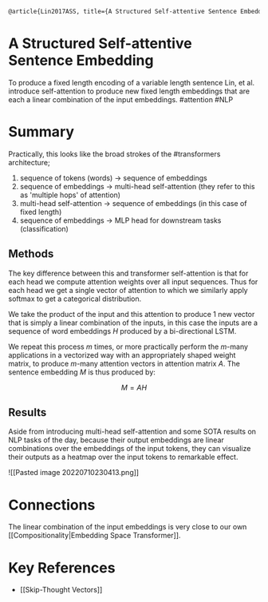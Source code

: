 ```latex
@article{Lin2017ASS, title={A Structured Self-attentive Sentence Embedding}, author={Zhouhan Lin and Minwei Feng and C{\'i}cero Nogueira dos Santos and Mo Yu and Bing Xiang and Bowen Zhou and Yoshua Bengio}, journal={ArXiv}, year={2017}, volume={abs/1703.03130} }
```

# A Structured Self-attentive Sentence Embedding
To produce a fixed length encoding of a variable length sentence Lin, et al. introduce self-attention to produce new fixed length embeddings that are each a linear combination of the input embeddings.
#attention #NLP

# Summary
Practically, this looks like the broad strokes of the #transformers architecture;
1. sequence of tokens (words) -> sequence of embeddings
2. sequence of embeddings -> multi-head self-attention (they refer to this as 'multiple hops' of attention)
3. multi-head self-attention -> sequence of embeddings (in this case of fixed length)
4. sequence of embeddings -> MLP head for downstream tasks (classification)

## Methods
The key difference between this and transformer self-attention is that for each head we compute attention weights over all input sequences. Thus for each head we get a single vector of attention to which we similarly apply softmax to get a categorical distribution. 

We take the product of the input and this attention to produce 1 new vector that is simply a linear combination of the inputs, in this case the inputs are a sequence of word embeddings $H$ produced by a bi-directional LSTM.

We repeat this process $m$ times, or more practically perform the $m$-many applications in a vectorized way with an appropriately shaped weight matrix, to produce $m$-many attention vectors in attention matrix $A$. The sentence embedding $M$ is thus produced by:

$$M = AH$$

## Results
Aside from introducing multi-head self-attention and some SOTA results on NLP tasks of the day, because their output embeddings are linear combinations over the embeddings of the input tokens, they can visualize their outputs as a heatmap over the input tokens to remarkable effect.

![[Pasted image 20220710230413.png]]

# Connections
The linear combination of the input embeddings is very close to our own [[Compositionality|Embedding Space Transformer]].

# Key References
* [[Skip-Thought Vectors]]